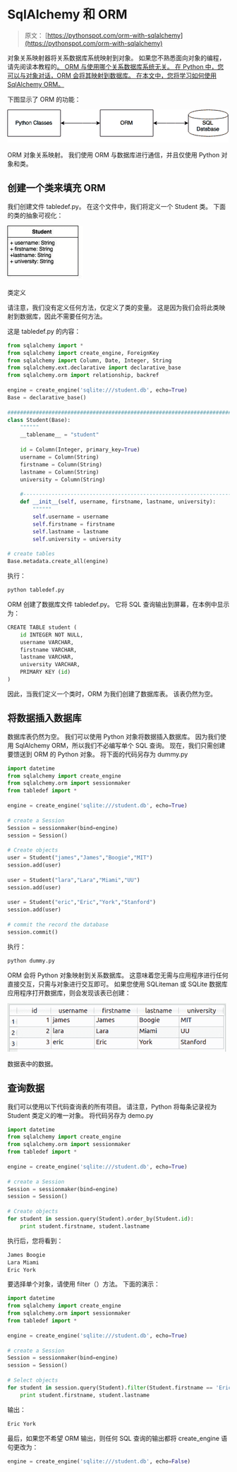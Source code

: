 # SqlAlchemy 和 ORM

> 原文： [https://pythonspot.com/orm-with-sqlalchemy](https://pythonspot.com/orm-with-sqlalchemy)

对象关系映射器将关系数据库系统映射到对象。 如果您不熟悉面向对象的编程，请先阅读本教程的[。 ORM 与使用哪个关系数据库系统无关。 在 Python 中，您可以与对象对话，ORM 会将其映射到数据库。 在本文中，您将学习如何使用 SqlAlchemy ORM。](https://pythonspot.com/objects-and-classes)

下图显示了 ORM 的功能：

![ORM Object Relational Mapping](img/9146e41d31ff53b16fd2fbb13d3f823e.jpg)

ORM 对象关系映射。 我们使用 ORM 与数据库进行通信，并且仅使用 Python 对象和类。

## 创建一个类来填充 ORM

我们创建文件 tabledef.py。 在这个文件中，我们将定义一个 Student 类。 下面的类的抽象可视化：

![class](img/56afbfa748895a916cb9a83cb407e791.jpg)

类定义

请注意，我们没有定义任何方法，仅定义了类的变量。 这是因为我们会将此类映射到数据库，因此不需要任何方法。

这是 tabledef.py 的内容：

```py
from sqlalchemy import *
from sqlalchemy import create_engine, ForeignKey
from sqlalchemy import Column, Date, Integer, String
from sqlalchemy.ext.declarative import declarative_base
from sqlalchemy.orm import relationship, backref

engine = create_engine('sqlite:///student.db', echo=True)
Base = declarative_base()

########################################################################
class Student(Base):
    """"""
    __tablename__ = "student"

    id = Column(Integer, primary_key=True)
    username = Column(String)
    firstname = Column(String)
    lastname = Column(String)
    university = Column(String)

    #----------------------------------------------------------------------
    def __init__(self, username, firstname, lastname, university):
        """"""
        self.username = username
        self.firstname = firstname
        self.lastname = lastname
        self.university = university

# create tables
Base.metadata.create_all(engine)

```

执行：

```py
python tabledef.py

```

ORM 创建了数据库文件 tabledef.py。 它将 SQL 查询输出到屏幕，在本例中显示为：

```py
CREATE TABLE student (
	id INTEGER NOT NULL, 
	username VARCHAR, 
	firstname VARCHAR, 
	lastname VARCHAR, 
	university VARCHAR, 
	PRIMARY KEY (id)
)

```

因此，当我们定义一个类时，ORM 为我们创建了数据库表。 该表仍然为空。

## 将数据插入数据库

数据库表仍然为空。 我们可以使用 Python 对象将数据插入数据库。 因为我们使用 SqlAlchemy ORM，所以我们不必编写单个 SQL 查询。 现在，我们只需创建要馈送到 ORM 的 Python 对象。 将下面的代码另存为 dummy.py

```py
import datetime
from sqlalchemy import create_engine
from sqlalchemy.orm import sessionmaker
from tabledef import *

engine = create_engine('sqlite:///student.db', echo=True)

# create a Session
Session = sessionmaker(bind=engine)
session = Session()

# Create objects  
user = Student("james","James","Boogie","MIT")
session.add(user)

user = Student("lara","Lara","Miami","UU")
session.add(user)

user = Student("eric","Eric","York","Stanford")
session.add(user)

# commit the record the database
session.commit()

```

执行：

```py
python dummy.py

```

ORM 会将 Python 对象映射到关系数据库。 这意味着您无需与应用程序进行任何直接交互，只需与对象进行交互即可。 如果您使用 SQLiteman 或 SQLite 数据库应用程序打开数据库，则会发现该表已创建：

![Data in database table.](img/deb55c16c07fa22d5f0e10f36f49e448.jpg)

数据表中的数据。

## 查询数据

我们可以使用以下代码查询表的所有项目。 请注意，Python 将每条记录视为 Student 类定义的唯一对象。 将代码另存为 demo.py

```py
import datetime
from sqlalchemy import create_engine
from sqlalchemy.orm import sessionmaker
from tabledef import *

engine = create_engine('sqlite:///student.db', echo=True)

# create a Session
Session = sessionmaker(bind=engine)
session = Session()

# Create objects  
for student in session.query(Student).order_by(Student.id):
    print student.firstname, student.lastname

```

执行后，您将看到：

```py
James Boogie
Lara Miami
Eric York

```

要选择单个对象，请使用 filter（）方法。 下面的演示：

```py
import datetime
from sqlalchemy import create_engine
from sqlalchemy.orm import sessionmaker
from tabledef import *

engine = create_engine('sqlite:///student.db', echo=True)

# create a Session
Session = sessionmaker(bind=engine)
session = Session()

# Select objects  
for student in session.query(Student).filter(Student.firstname == 'Eric'):
    print student.firstname, student.lastname

```

输出：

```py
Eric York

```

最后，如果您不希望 ORM 输出，则任何 SQL 查询的输出都将 create_engine 语句更改为：

```py
engine = create_engine('sqlite:///student.db', echo=False)

```